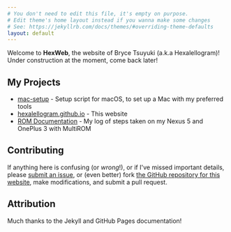 ```yaml
---
# You don't need to edit this file, it's empty on purpose.
# Edit theme's home layout instead if you wanna make some changes
# See: https://jekyllrb.com/docs/themes/#overriding-theme-defaults
layout: default
---
```


Welcome to **HexWeb**, the website of Bryce Tsuyuki (a.k.a Hexalellogram)!
Under construction at the moment, come back later!

## My Projects
- [mac-setup](https://github.com/hexalellogram/mac-setup) - Setup script for macOS, to set up a Mac with my preferred tools
- [hexalellogram.github.io](https://github.com/hexalellogram/hexalellogram.github.io) - This website
- [ROM Documentation](https://github.com/hexalellogram/ROMDocumentation) - My log of steps taken on my Nexus 5 and OnePlus 3 with MultiROM

## Contributing
If anything here is confusing (or _wrong_!), or if I've missed
important details, please
[submit an issue](https://github.com/hexalellogram/hexalellogram.github.io/issues), or (even
better) fork [the GitHub repository for this website](https://github.com/hexalellogram/hexalellogram.github.io),
make modifications, and submit a pull request.

## Attribution
Much thanks to the Jekyll and GitHub Pages documentation!
